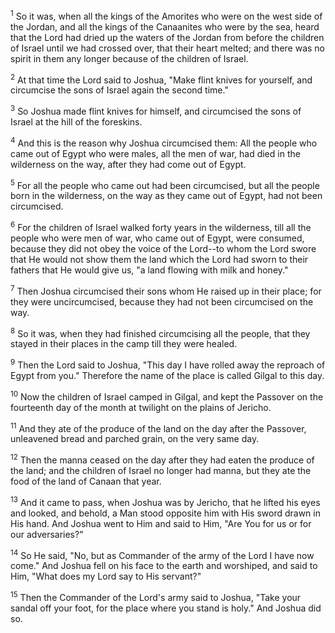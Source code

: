 <sup>1</sup> 
So it was, when all the kings of the Amorites who were on the west side of the Jordan, and all the kings of the Canaanites who were by the sea, heard that the Lord had dried up the waters of the Jordan from before the children of Israel until we had crossed over, that their heart melted; and there was no spirit in them any longer because of the children of Israel. 

<sup>2</sup> 
At that time the Lord said to Joshua, "Make flint knives for yourself, and circumcise the sons of Israel again the second time." 

<sup>3</sup> 
So Joshua made flint knives for himself, and circumcised the sons of Israel at the hill of the foreskins. 

<sup>4</sup> 
And this is the reason why Joshua circumcised them: All the people who came out of Egypt who were males, all the men of war, had died in the wilderness on the way, after they had come out of Egypt. 

<sup>5</sup> 
For all the people who came out had been circumcised, but all the people born in the wilderness, on the way as they came out of Egypt, had not been circumcised. 

<sup>6</sup> 
For the children of Israel walked forty years in the wilderness, till all the people who were men of war, who came out of Egypt, were consumed, because they did not obey the voice of the Lord--to whom the Lord swore that He would not show them the land which the Lord had sworn to their fathers that He would give us, "a land flowing with milk and honey." 

<sup>7</sup> 
Then Joshua circumcised their sons whom He raised up in their place; for they were uncircumcised, because they had not been circumcised on the way. 

<sup>8</sup> 
So it was, when they had finished circumcising all the people, that they stayed in their places in the camp till they were healed. 

<sup>9</sup> 
Then the Lord said to Joshua, "This day I have rolled away the reproach of Egypt from you." Therefore the name of the place is called Gilgal to this day. 

<sup>10</sup> 
Now the children of Israel camped in Gilgal, and kept the Passover on the fourteenth day of the month at twilight on the plains of Jericho. 

<sup>11</sup> 
And they ate of the produce of the land on the day after the Passover, unleavened bread and parched grain, on the very same day. 

<sup>12</sup> 
Then the manna ceased on the day after they had eaten the produce of the land; and the children of Israel no longer had manna, but they ate the food of the land of Canaan that year.

<sup>13</sup> 
And it came to pass, when Joshua was by Jericho, that he lifted his eyes and looked, and behold, a Man stood opposite him with His sword drawn in His hand. And Joshua went to Him and said to Him, "Are You for us or for our adversaries?" 

<sup>14</sup> 
So He said, "No, but as Commander of the army of the Lord I have now come." And Joshua fell on his face to the earth and worshiped, and said to Him, "What does my Lord say to His servant?" 

<sup>15</sup> 
Then the Commander of the Lord's army said to Joshua, "Take your sandal off your foot, for the place where you stand is holy." And Joshua did so.